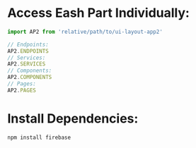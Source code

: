 # Access Eash Part Individually:

```javascript
import AP2 from 'relative/path/to/ui-layout-app2'

// Endpoints:
AP2.ENDPOINTS
// Services:
AP2.SERVICES
// Components:
AP2.COMPONENTS
// Pages:
AP2.PAGES
```

# Install Dependencies:

```bash
npm install firebase
```